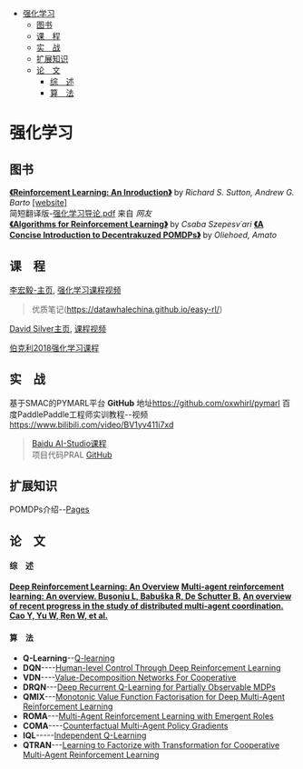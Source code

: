 <!-- TOC -->

- [强化学习](#强化学习)
  - [图书](#图书)
  - [课&emsp;程](#课程)
  - [实&emsp;战](#实战)
  - [扩展知识](#扩展知识)
  - [论&emsp;文](#论文)
      - [综&emsp;述](#综述)
      - [算&emsp;法](#算法)

<!-- /TOC -->
<div STYLE="page-break-after: always;"></div>

# 强化学习

## 图书

[__《Reinforcement Learning: An Inroduction》__](./图书/ReinforcementLearning_2rd_trimmed.pdf) by _Richard S. Sutton, Andrew G. Barto_ [[website]](http://incompleteideas.net/book/the-book-2nd.html)  
简短翻译版-[强化学习导论.pdf](./图书/强化学习导论翻译-来自CSDN.pdf) 来自 _网友_  
[__《Algorithms for Reinforcement Learning》__](./图书/Algorithms%20for%20Reinforcement%20Learning.pdf) by _Csaba Szepesv´ari_
[__《A Concise Introduction to Decentrakuzed POMDPs》__](./图书/A%20Concise%20Introduction%20to%20Dec-POMDPs-OliehoekAmato16book.pdf) by _Oliehoed, Amato_

## 课&emsp;程

[李宏毅-主页](https://speech.ee.ntu.edu.tw/~hylee/), [强化学习课程视频](https://www.youtube.com/watch?v=XWukX-ayIrs&list=PLJV_el3uVTsMhtt7_Y6sgTHGHp1Vb2P2J&index=29)
> 优质笔记(<https://datawhalechina.github.io/easy-rl/>)

[David Silver主页](https://www.davidsilver.uk/teaching/), [课程视频](https://www.youtube.com/watch?v=2pWv7GOvuf0)

[伯克利2018强化学习课程](http://rail.eecs.berkeley.edu/deeprlcourse/)


## 实&emsp;战
基于SMAC的PYMARL平台  __GitHub__ 地址<https://github.com/oxwhirl/pymarl>
百度PaddlePaddle工程师实训教程--视频<https://www.bilibili.com/video/BV1yv411i7xd>  
> [Baidu AI-Studio课程](https://aistudio.baidu.com/aistudio/course/introduce/1335)  
> 项目代码PRAL [GitHub](https://github.com/PaddlePaddle/PARL)

## 扩展知识

POMDPs介绍--[Pages](http://cs.brown.edu/research/ai/pomdp/)

## 论&emsp;文
#### 综&emsp;述
[__Deep Reinforcement Learning: An Overview__](./论文/DEEP%20REINFORCEMENT%20LEARNING%20AN%20OVERVIEW.pdf)
[__Multi-agent reinforcement learning: An overview. Buşoniu L, Babuška R, De Schutter B.__]()
[__An overview of recent progress in the study of distributed multi-agent coordination. Cao Y, Yu W, Ren W, et al.__]()
#### 算&emsp;法
- **Q-Learning**--[Q-learning](./论文/Watkins-Dayan1992_Article_Q-learning.pdf)
- **DQN**----[Human-level Control Through Deep Reinforcement Learning](./论文/DQN-Human-level%20Control%20Through%20Deep%20Reinforcement%20Learning.pdf)
- **VDN**----[Value-Decomposition Networks For Cooperative](./论文/VDN-Value-Decomposition%20Networks%20For%20Cooperative.pdf)
- **DRQN**---[Deep Recurrent Q-Learning for Partially Observable MDPs](./论文/DRQN-Deep%20Recurrent%20Q-Learning%20for%20Partially%20Observable%20MDPs.pdf)
- **QMIX**---[Monotonic Value Function Factorisation for Deep Multi-Agent Reinforcement Learning](./论文/QMIX-Monotonic%20Value%20Function%20Factorisation%20for%20Deep%20Multi-Agent%20Reinforcement%20Learning.pdf)
- **ROMA**---[Multi-Agent Reinforcement Learning with Emergent Roles](./论文/ROMA%20Multi-Agent%20Reinforcement%20Learning%20with%20Emergent%20Roles.pdf)
- **COMA**----[Counterfactual Multi-Agent Policy Gradients](https://arxiv.org/abs/1705.08926)
- **IQL**-----[Independent Q-Learning](https://arxiv.org/abs/1511.08779)
- **QTRAN**---[Learning to Factorize with Transformation for Cooperative Multi-Agent Reinforcement Learning](https://arxiv.org/abs/1905.05408)
